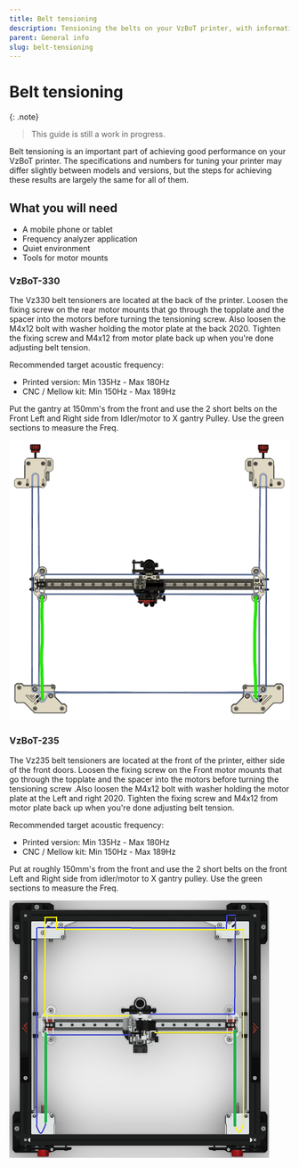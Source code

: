 ```yaml
---
title: Belt tensioning
description: Tensioning the belts on your VzBoT printer, with information and how-to videos.
parent: General info
slug: belt-tensioning
---
```


# Belt tensioning

{: .note}
> This guide is still a work in progress.

Belt tensioning is an important part of achieving good performance on your VzBoT printer. The specifications and numbers for tuning your printer may differ slightly between models and versions, but the steps for achieving these results are largely the same for all of them.

## What you will need

- A mobile phone or tablet
- Frequency analyzer application
- Quiet environment
- Tools for motor mounts

### VzBoT-330

The Vz330 belt tensioners are located at the back of the printer. Loosen the fixing screw on the rear motor mounts that go through the topplate and the spacer into the motors before turning the tensioning screw. Also loosen the M4x12 bolt with washer holding the motor plate at the back 2020. Tighten the fixing screw and M4x12 from motor plate back up when you're done adjusting belt tension.

Recommended target acoustic frequency:

- Printed version: Min 135Hz - Max 180Hz
- CNC / Mellow kit: Min 150Hz - Max 189Hz

Put the gantry at 150mm's from the front and use the 2 short belts on the Front Left and Right side from Idler/motor to X gantry Pulley. Use the green sections to measure the Freq.

![Belt_Tenstion](../assets/images/general/electronics/Belt_Tension330.png)

### VzBoT-235

The Vz235 belt tensioners are located at the front of the printer, either side of the front doors. Loosen the fixing screw on the Front motor mounts that go through the topplate and the spacer into the motors before turning the tensioning screw .Also loosen the M4x12 bolt with washer holding the motor plate at the Left and right 2020. Tighten the fixing screw and M4x12 from motor plate back up when you're done adjusting belt tension.

Recommended target acoustic frequency:

- Printed version: Min 135Hz - Max 180Hz
- CNC / Mellow kit: Min 150Hz - Max 189Hz

Put  at roughly 150mm's from the front and use the 2 short belts on the front Left and Right side from idler/motor to X gantry pulley. Use the green sections to measure the Freq.

![Belt_Tenstion2](../assets/images/general/electronics/Belt_Tension235.png)

